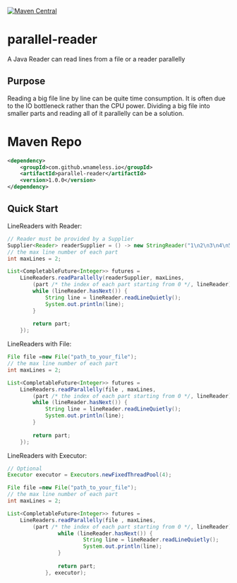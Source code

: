 [![Maven Central](https://maven-badges.herokuapp.com/maven-central/com.github.wnameless.io/parallel-reader/badge.svg)](https://maven-badges.herokuapp.com/maven-central/com.github.wnameless.io/parallel-reader)

parallel-reader
=============
A Java Reader can read lines from a file or a reader parallelly

## Purpose
Reading a big file line by line can be quite time consumption. It is often due to the IO bottleneck rather than the CPU power. Dividing a big file into smaller parts and reading all of it parallelly can be a solution.

# Maven Repo
```xml
<dependency>
	<groupId>com.github.wnameless.io</groupId>
	<artifactId>parallel-reader</artifactId>
	<version>1.0.0</version>
</dependency>
```

## Quick Start

LineReaders with Reader:
```java
// Reader must be provided by a Supplier
Supplier<Reader> readerSupplier = () -> new StringReader("1\n2\n3\n4\n5\n");
// the max line number of each part
int maxLines = 2;

List<CompletableFuture<Integer>> futures =
	LineReaders.readParallelly(readerSupplier, maxLines,
		(part /* the index of each part starting from 0 */, lineReader) -> {
		while (lineReader.hasNext()) {
			String line = lineReader.readLineQuietly();
			System.out.println(line);
		}
		
		return part;
	});
```

LineReaders with File:
```java
File file =new File("path_to_your_file");
// the max line number of each part
int maxLines = 2;

List<CompletableFuture<Integer>> futures =
	LineReaders.readParallelly(file , maxLines,
		(part /* the index of each part starting from 0 */, lineReader) -> {
		while (lineReader.hasNext()) {
			String line = lineReader.readLineQuietly();
			System.out.println(line);
		}
		
		return part;
	});
```

LineReaders with Executor:
```java
// Optional
Executor executor = Executors.newFixedThreadPool(4);

File file =new File("path_to_your_file");
// the max line number of each part
int maxLines = 2;

List<CompletableFuture<Integer>> futures =
	LineReaders.readParallelly(file , maxLines,
		(part /* the index of each part starting from 0 */, lineReader) -> {
        		while (lineReader.hasNext()) {
            			String line = lineReader.readLineQuietly();
            			System.out.println(line);
        		}
			
        		return part;
    		}, executor);
```
